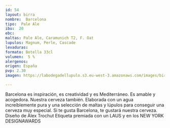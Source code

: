 ```yaml
---
id: 54
layout: birra
nombre:  Barcelona
tipo:  Pale Ale
ibu:  20
ebc:
maltas: Pale Ale, Caramunich T2, F. Oat
lupulos: Magnum, Perle, Cascade
levaduras: 
formato: Botella 33cl
volumen:  5 %
alergenos: 
origen: España
pvp: 2.30
imagen: https://labodegadellupulo.s3.eu-west-3.amazonaws.com/images/birras/barcelona.jpe

---
```

Barcelona es inspiración, es creatividad y es Mediterráneo. Es amable y acogedora. Nuestra cerveza también. Elaborada con un agua increíblemente pura y una selección de maltas y lúpulos para conseguir una cerveza muy especial. Si te gusta Barcelona, te gustará nuestra cerveza. Diseño de Àlex Trochut
Etiqueta premiada con un LAUS y en los NEW YORK DESIGNAWARDS




